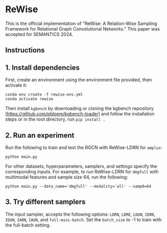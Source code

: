 # ReWise #

This is the official implementation of "ReWise: A Relation-Wise Sampling Framework for Relational Graph Convolutional Networks." This paper was accepted for SEMANTICS 2024. 

## Instructions ##
## 1. Install dependencies ##
First, create an environment using the environment file provided, then activate it:
```
conda env create -f rewise-env.yml
conda activate rewise
```

Then install ``kgbench`` by downloading or cloning the kgbench repository [https://github.com/pbloem/kgbench-loader] and follow the installation steps or in the root 
directory, run ``pip install .``

## 2. Run an experiment ##
Run the following to train and test the RGCN with ReWise-LDRN for ``amplus``:
```
python main.py
```

For other datasets, hyperparameters, samplers, and settings specify the corresponding inputs. For example, to run ReWise-LDRN for ``dmgfull`` with multimodal features and sample size 64, run the following:
```
python main.py --data_name='dmgfull' --modality='all' --samp0=64 
```

## 3. Try different samplers ##
The input sampler, accepts the following options: ``LDRN``, ``LDRE``, ``LDUN``, ``IDRN``, ``IDUN``, ``IARN``, ``IAUN``, and ``full-mini-batch``. Set the ``batch_size`` to -1 to train with the full-batch setting. 
